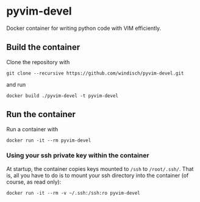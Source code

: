 # pyvim-devel

Docker container for writing python code with VIM efficiently.


## Build the container

Clone the repository with

```
git clone --recursive https://github.com/windisch/pyvim-devel.git
```

and run

```
docker build ./pyvim-devel -t pyvim-devel
```


## Run the container

Run a container with

```
docker run -it --rm pyvim-devel
```

### Using your ssh private key within the container

At startup, the container copies keys mounted to `/ssh` to
`/root/.ssh/`. That is, all you have to do is to mount your ssh
directory into the container (of course, as read only):

```
docker run -it --rm -v ~/.ssh:/ssh:ro pyvim-devel
```

